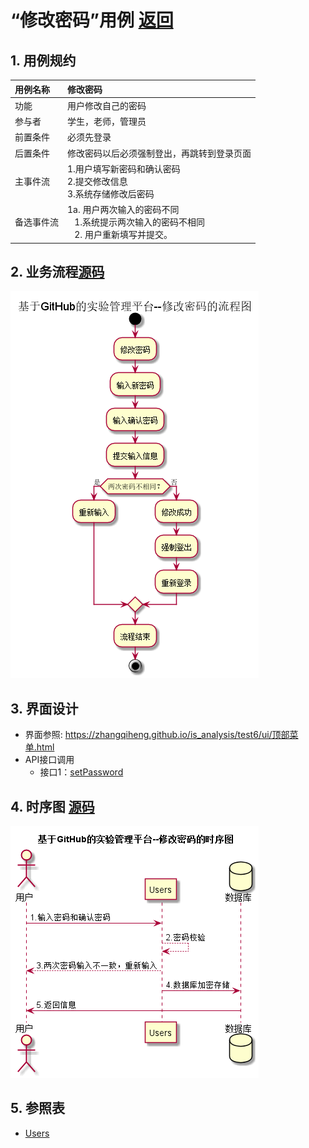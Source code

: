 # “修改密码”用例 [返回](../README.md)
## 1. 用例规约

|用例名称|修改密码|
|:--|:--|
|功能|用户修改自己的密码|
|参与者|学生，老师，管理员|
|前置条件|必须先登录|
|后置条件|修改密码以后必须强制登出，再跳转到登录页面|
|主事件流| 1.用户填写新密码和确认密码 <br/> 2.提交修改信息 <br/>3.系统存储修改后密码|
|备选事件流|1a. 用户两次输入的密码不同 <br/>&nbsp;&nbsp; 1.系统提示两次输入的密码不相同  <br/>&nbsp;&nbsp; 2. 用户重新填写并提交。 |

## 2. 业务流程[源码](../流程图/修改密码.puml)
![修改密码流程图](../流程图/修改密码.png)

## 3. 界面设计
- 界面参照: https://zhangqiheng.github.io/is_analysis/test6/ui/顶部菜单.html
- API接口调用
    - 接口1：[setPassword](../接口/setPassword.md)

## 4. 时序图 [源码](../时序图/修改密码.puml)
![修改密码时序图](../时序图/修改密码.png)

## 5. 参照表

- [Users](../数据库设计/sql.md/#Users)
